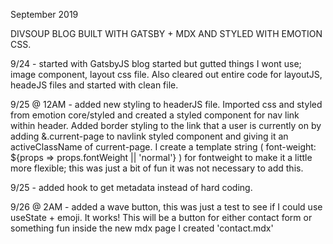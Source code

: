 <!-- START -->

September 2019

DIVSOUP BLOG BUILT WITH GATSBY + MDX AND STYLED WITH EMOTION CSS.

9/24 - started with GatsbyJS blog started but gutted things I wont use; image component, layout css file. Also cleared out entire code for layoutJS, headeJS files and started with clean file.

9/25 @ 12AM - added new styling to headerJS file. Imported css and styled from emotion core/styled and created a styled component for nav link within header. Added border styling to the link that a user is currently on by adding &.current-page to navlink styled component and giving it an activeClassName of current-page.
I create a template string ( font-weight: \${props => props.fontWeight || 'normal'} ) for fontweight to make it a little more flexible; this was just a bit of fun it was not necessary to add this.

9/25 - added hook to get metadata instead of hard coding.

9/26 @ 2AM - added a wave button, this was just a test to see if I could use useState + emoji. It works! This will be a button for either contact form or something fun inside the new mdx page I created 'contact.mdx'

<!-- END -->
